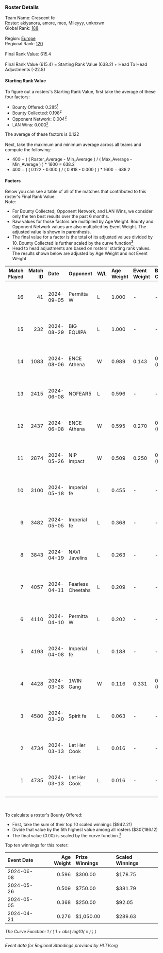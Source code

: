 ### Roster Details<br />
Team Name: Crescent fe<br />
Roster: akiyanora, amore, meo, Mileyyy, unknxwn<br />
Global Rank: [188](../../standings_global_2024_09_07.md)<br />
<br />
Region: [Europe]( ../../standings_europe_2024_09_07.md)<br />
Regional Rank: [120]( ../../standings_europe_2024_09_07.md)<br />
<br />
Final Rank Value:  615.4<br />
<br />
Final Rank Value (615.4) = Starting Rank Value (638.2) + Head To Head Adjustments (-22.8)<br />

#### Starting Rank Value<br />
To figure out a rosters's Starting Rank Value, first take the average of these four factors:<br />
- Bounty Offered: 0.285[<sup>1</sup>](#table2)
- Bounty Collected: 0.198[<sup>2</sup>](#table1)
- Opponent Network: 0.004[<sup>2</sup>](#table1)
- LAN Wins: 0.000[<sup>2</sup>](#table1)

The average of these factors is 0.122<br />
<br />
Next, take the maximum and minimum average across all teams and compute the following:<br />
- 400 + ( ( Roster_Average - Min_Average ) / ( Max_Average - Min_Average ) ) * 1600 = 638.2
- 400 + ( ( 0.122 - 0.000 ) / ( 0.818 - 0.000 ) ) * 1600 = 638.2


#### Factors<br />
Below you can see a table of all of the matches that contributed to this roster's Final Rank Value.<br />
Note:<br />

- For Bounty Collected, Opponent Network, and LAN Wins, we consider only the ten best results over the past 6 months.
- Raw values for those factors are multiplied by Age Weight. Bounty and Opponent Network values are also multiplied by Event Weight. The adjusted value is shown in parenthesis.
- The final value for a factor is the total of its adjusted values divided by 10. Bounty Collected is further scaled by the curve function[<sup>3</sup>](#curveFunction)
- Head to head adjustments are based on rosters' starting rank values. The results shown below are adjusted by Age Weight and not Event Weight
<span id="table1"></span><br />


| Match Played | Match ID | Date       | Opponent          | W/L | Age Weight | Event Weight | Bounty Collected | Opponent Network | LAN Wins  | H2H Adj. | Roster                                  |
| -: | -: | :- | :- | :- | :- | :- | :- | :- | :- | -: | :- |
|           16 |       41 | 2024-09-05 | Permitta W        | L   | 1.000      | -            | -                | -                | -         |   -16.57 | akiyanora, amore, meo, Mileyyy, unknxwn |
|           15 |      232 | 2024-08-29 | BIG EQUIPA        | L   | 1.000      | -            | -                | -                | -         |   -12.70 | akiyanora, amore, meo, Mileyyy, unknxwn |
|           14 |     1083 | 2024-08-06 | ENCE Athena       | W   | 0.989      | 0.143        | 0.001 (0.000)    | 0.049 (0.007)    | 0 (0.000) |    13.60 | akiyanora, amore, ayaka, Margo, meo     |
|           13 |     2415 | 2024-06-08 | NOFEAR5           | L   | 0.596      | -            | -                | -                | -         |    -9.03 | akiyanora, amore, ayaka, Margo, meo     |
|           12 |     2437 | 2024-06-08 | ENCE Athena       | W   | 0.595      | 0.270        | 0.001 (0.000)    | 0.049 (0.008)    | 0 (0.000) |     8.61 | akiyanora, amore, ayaka, Margo, meo     |
|           11 |     2874 | 2024-05-26 | NIP Impact        | W   | 0.509      | 0.250        | 0.004 (0.000)    | 0.215 (0.027)    | 0 (0.000) |     9.26 | akiyanora, amore, ayaka, Margo, meo     |
|           10 |     3100 | 2024-05-18 | Imperial fe       | L   | 0.455      | -            | -                | -                | -         |    -2.24 | akiyanora, amore, ayaka, Margo, meo     |
|            9 |     3482 | 2024-05-05 | Imperial fe       | L   | 0.368      | -            | -                | -                | -         |    -1.85 | akiyanora, amore, ayaka, Margo, meo     |
|            8 |     3843 | 2024-04-19 | NAVI Javelins     | L   | 0.263      | -            | -                | -                | -         |    -2.62 | akiyanora, amore, ayaka, Margo, meo     |
|            7 |     4057 | 2024-04-11 | Fearless Cheetahs | L   | 0.209      | -            | -                | -                | -         |    -3.39 | akiyanora, amore, ayaka, Margo, meo     |
|            6 |     4110 | 2024-04-10 | Permitta W        | L   | 0.202      | -            | -                | -                | -         |    -4.46 | akiyanora, amore, ayaka, Margo, meo     |
|            5 |     4193 | 2024-04-08 | Imperial fe       | L   | 0.188      | -            | -                | -                | -         |    -1.02 | akiyanora, amore, ayaka, Margo, meo     |
|            4 |     4428 | 2024-03-28 | 1WIN Gang         | W   | 0.116      | 0.331        | 0.001 (0.000)    | 0.008 (0.000)    | 0 (0.000) |     1.25 | akiyanora, amore, ayaka, Margo, meo     |
|            3 |     4580 | 2024-03-20 | Spirit fe         | L   | 0.063      | -            | -                | -                | -         |    -0.96 | akiyanora, amore, ayaka, Margo, meo     |
|            2 |     4734 | 2024-03-13 | Let Her Cook      | L   | 0.016      | -            | -                | -                | -         |    -0.35 | akiyanora, amore, ayaka, Margo, meo     |
|            1 |     4735 | 2024-03-13 | Let Her Cook      | L   | 0.016      | -            | -                | -                | -         |    -0.35 | akiyanora, amore, ayaka, Margo, meo     |

<br />
<span id="table2"></span><br />
To calculate a roster's Bounty Offered:<br />

- First, take the sum of their top 10 scaled winnings ($942.21)
- Divide that value by the 5th highest value among all rosters ($307,186.12)
- The final value (0.00) is scaled by the curve function.[<sup>3</sup>](#curveFunction)

Top ten winnings for this roster:<br />

| Event Date | Age Weight | Prize Winnings | Scaled Winnings |
| :- | -: | :- | :- |
| 2024-06-08 |      0.596 | $300.00        | $178.75         |
| 2024-05-26 |      0.509 | $750.00        | $381.79         |
| 2024-05-05 |      0.368 | $250.00        | $92.05          |
| 2024-04-21 |      0.276 | $1,050.00      | $289.63         |


<span id="curveFunction"></span>_The Curve Function: 1 / ( 1 + abs( log10( x ) ) )_<br />

---
_Event data for Regional Standings provided by HLTV.org_<br />

